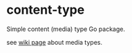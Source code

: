# content-type
Simple content (media) type Go package.

see [wiki page](https://en.wikipedia.org/wiki/Media_type#Common_examples) about media types.
